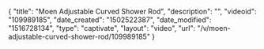 {
    "title": "Moen Adjustable Curved Shower Rod",
    "description": "",
    "videoid": "109989185",
    "date_created": "1502522387",
    "date_modified": "1516728134",
    "type": "captivate",
    "layout": "video",
    "url": "\/v\/moen-adjustable-curved-shower-rod\/109989185"
}